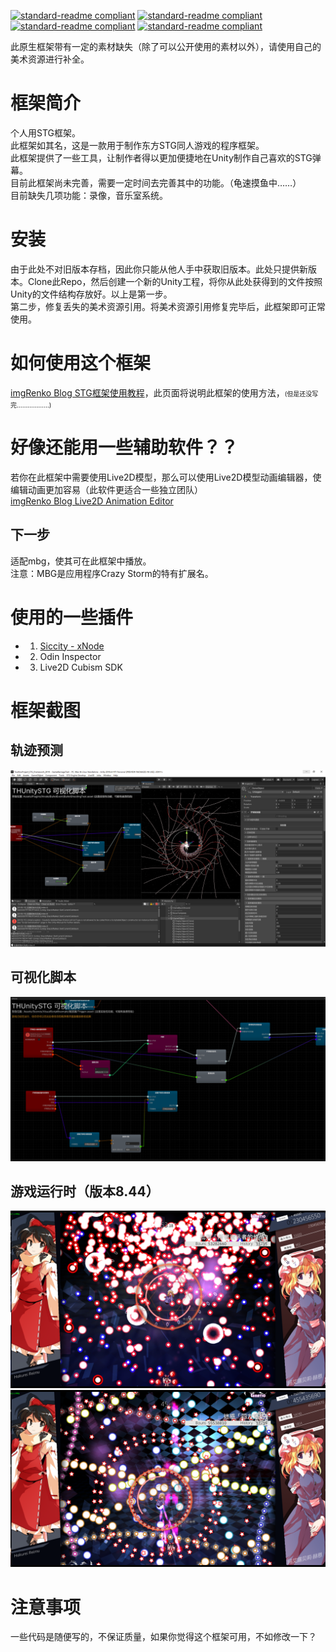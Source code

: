 [![standard-readme compliant](https://img.shields.io/badge/build-passing-brightgreen.svg?style=flat-square)](https://github.com/RichardLitt/standard-readme) [![standard-readme compliant](https://img.shields.io/badge/license-MIT-informational.svg?style=flat-square)](https://github.com/RichardLitt/standard-readme) [![standard-readme compliant](https://img.shields.io/badge/FrameworkVer-9.89-yellow.svg?style=flat-square)](https://github.com/RichardLitt/standard-readme) [![standard-readme compliant](https://img.shields.io/badge/UnityRequire-2019.4fLTS-yellow.svg?style=flat-square)](https://github.com/RichardLitt/standard-readme)


此原生框架带有一定的素材缺失（除了可以公开使用的素材以外），请使用自己的美术资源进行补全。

# 框架简介
个人用STG框架。  
此框架如其名，这是一款用于制作东方STG同人游戏的程序框架。  
此框架提供了一些工具，让制作者得以更加便捷地在Unity制作自己喜欢的STG弹幕。  
目前此框架尚未完善，需要一定时间去完善其中的功能。（龟速摸鱼中……）  
目前缺失几项功能：录像，音乐室系统。  

# 安装
由于此处不对旧版本存档，因此你只能从他人手中获取旧版本。此处只提供新版本。Clone此Repo，然后创建一个新的Unity工程，将你从此处获得到的文件按照Unity的文件结构存放好。以上是第一步。  
第二步，修复丢失的美术资源引用。将美术资源引用修复完毕后，此框架即可正常使用。  

# 如何使用这个框架
[imgRenko Blog STG框架使用教程](https://blog.imgrenko.com/2021/03/12/TouHouSTGFrameWorkTutorials/)，此页面将说明此框架的使用方法，<font size = 1>(但是还没写完………………)</font>

# 好像还能用一些辅助软件？？
若你在此框架中需要使用Live2D模型，那么可以使用Live2D模型动画编辑器，使编辑动画更加容易（此软件更适合一些独立团队）  
[imgRenko Blog Live2D Animation Editor](https://blog.imgrenko.com/2020/09/16/Live2DAnimationEditor/)  
## 下一步
适配mbg，使其可在此框架中播放。  
注意：MBG是应用程序Crazy Storm的特有扩展名。  

# 使用的一些插件
* 1. [Siccity - xNode](https://github.com/Siccity/xNode)  
* 2. Odin Inspector  
* 3. Live2D Cubism SDK  

# 框架截图
## 轨迹预测  
![image](https://github.com/imgRenko/Screen-Art-TH-STG-Framework-for-Unity/blob/main/ReadMeImage/Track.png)
## 可视化脚本  
![image](https://github.com/imgRenko/Screen-Art-TH-STG-Framework-for-Unity/blob/main/ReadMeImage/xNode.png)
## 游戏运行时（版本8.44）  
![image](https://github.com/imgRenko/Screen-Art-TH-STG-Framework-for-Unity/blob/main/ReadMeImage/1.png)
![image](https://github.com/imgRenko/Screen-Art-TH-STG-Framework-for-Unity/blob/main/ReadMeImage/2.png)

# 注意事项
一些代码是随便写的，不保证质量，如果你觉得这个框架可用，不如修改一下？
